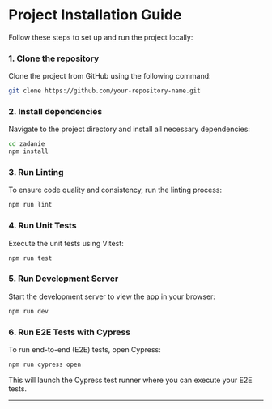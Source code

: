 # Project Installation Guide

Follow these steps to set up and run the project locally:

### 1. Clone the repository

Clone the project from GitHub using the following command:

```bash
git clone https://github.com/your-repository-name.git
```

### 2. Install dependencies

Navigate to the project directory and install all necessary dependencies:

```bash
cd zadanie
npm install
```

### 3. Run Linting

To ensure code quality and consistency, run the linting process:

```bash
npm run lint
```

### 4. Run Unit Tests

Execute the unit tests using Vitest:

```bash
npm run test
```

### 5. Run Development Server

Start the development server to view the app in your browser:

```bash
npm run dev
```

### 6. Run E2E Tests with Cypress

To run end-to-end (E2E) tests, open Cypress:

```bash
npm run cypress open
```

This will launch the Cypress test runner where you can execute your E2E tests.

---

